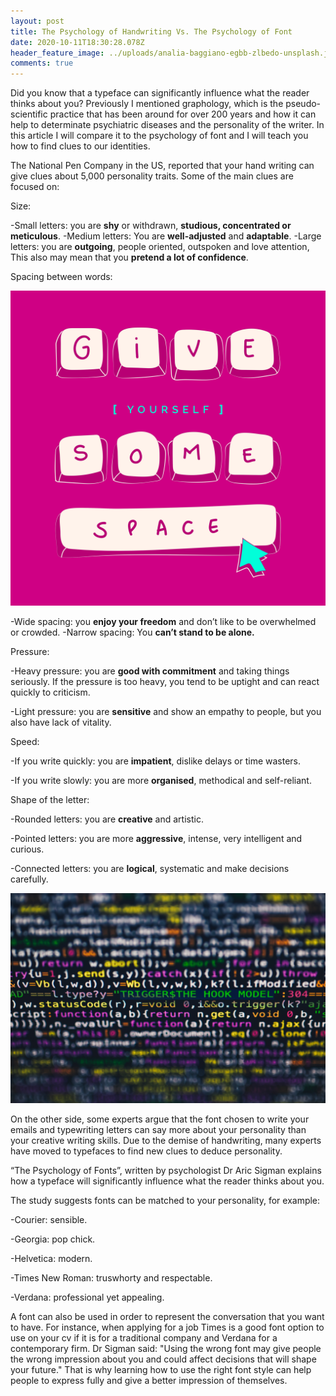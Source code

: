 ```yaml
---
layout: post
title: The Psychology of Handwriting Vs. The Psychology of Font
date: 2020-10-11T18:30:28.078Z
header_feature_image: ../uploads/analia-baggiano-egbb-zlbedo-unsplash.jpg
comments: true
---
```

Did you know that a typeface can significantly influence what the reader thinks about you? Previously I mentioned graphology, which is the pseudo-scientific practice that has been around for over 200 years and how it can help to determinate psychiatric diseases and the personality of the writer. In this article I will compare it to the psychology of font and I will teach you how to find clues to our identities.

The National Pen Company in the US, reported that your hand writing can give clues about 5,000 personality traits. Some of the main clues are focused on: 

 Size:

\-Small letters: you are **shy** or withdrawn, **studious, concentrated or meticulous**.
-Medium letters: You are **well-adjusted** and **adaptable**.
-Large letters: you are **outgoing**, people oriented, outspoken and love attention, This also may mean that you **pretend a lot of confidence**.

Spacing between words:

![](../uploads/united-nations-covid-19-response-tocmy_axt3w-unsplash.jpg)

\-Wide spacing: you **enjoy your freedom** and don’t like to be overwhelmed or crowded.
-Narrow spacing: You **can’t stand to be alone.**

Pressure:

\-Heavy pressure: you are **good with commitment** and taking things seriously. If the pressure is too heavy, you tend to be uptight and can react quickly to criticism. 

\-Light pressure: you are **sensitive** and show an empathy to people, but you also have lack of vitality.

Speed:

\-If you write quickly: you are **impatient**, dislike delays or time wasters.

\-If you write slowly: you are more **organised**, methodical and self-reliant.

Shape of the letter:

\-Rounded letters: you are **creative** and artistic.

\-Pointed letters: you are more **aggressive**, intense, very intelligent and curious.

\-Connected letters: you are **logical**, systematic and make decisions carefully.

![](../uploads/markus-spiske-rwkhlvk-bsm-unsplash.jpg)

On the other side, some experts argue that the font chosen to write your emails and typewriting letters can say more about your personality than your creative writing skills. Due to the demise of handwriting, many experts have moved to typefaces to find new clues to deduce personality.

“The Psychology of Fonts”, written by psychologist Dr Aric Sigman explains how a typeface will significantly influence what the reader thinks about you.  

The study suggests fonts can be matched to your personality, for example:

\-Courier: sensible.

\-Georgia: pop chick.

\-Helvetica: modern.

\-Times New Roman: truswhorty and respectable.

\-Verdana: professional yet appealing.

A font can also be used in order to represent the conversation that you want to have. For instance, when applying for a job Times is a good font option to use on your cv if it is for a traditional company and Verdana for a contemporary firm.
Dr Sigman said: "Using the wrong font may give people the wrong impression about you and could affect decisions that will shape your future."
That is why learning how to use the right font style can help people to express fully and give a better impression of themselves.